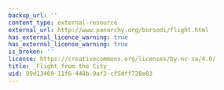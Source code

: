 ```yaml
---
backup_url: ''
content_type: external-resource
external_url: http://www.panarchy.org/borsodi/flight.html
has_external_licence_warning: true
has_external_license_warning: true
is_broken: ''
license: https://creativecommons.org/licenses/by-nc-sa/4.0/
title: _Flight from the City_
uid: 99d13469-11f6-448b-9af3-cf5dff728e03
---
```

